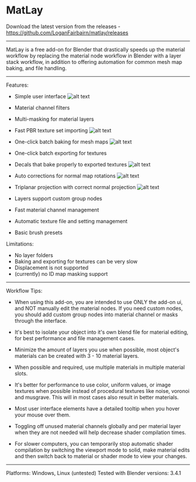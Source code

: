 # MatLay

Download the latest version from the releases - https://github.com/LoganFairbairn/matlay/releases

-----

MatLay is a free add-on for Blender that drastically speeds up the material workflow by replacing the material node workflow in Blender with a layer stack workflow, in addition to offering automation for common mesh map baking, and file handling.

-----

Features:
- Simple user interface
![alt text](https://raw.githubusercontent.com/LoganFairbairn/matlay/main/promo/UIExample.png?raw=true)

- Material channel filters

- Multi-masking for material layers

- Fast PBR texture set importing
![alt text](https://raw.githubusercontent.com/LoganFairbairn/matlay/main/promo/ImportTextureSetShowcase.gif?raw=true)

- One-click batch baking for mesh maps
![alt text](https://raw.githubusercontent.com/LoganFairbairn/matlay/main/promo/BakingExamples.jpg?raw=true)

- One-click batch exporting for textures

- Decals that bake properly to exported textures
![alt text](https://raw.githubusercontent.com/LoganFairbairn/matlay/main/promo/DecalShowcase.gif?raw=true)

- Auto corrections for normal map rotations
![alt text](https://raw.githubusercontent.com/LoganFairbairn/matlay/main/promo/NormalRotationCorrectionShowcase.gif?raw=true)

- Triplanar projection with correct normal projection
![alt text](https://raw.githubusercontent.com/LoganFairbairn/matlay/main/promo/TriplanarShowcase.gif?raw=true)

- Layers support custom group nodes

- Fast material channel management

- Automatic texture file and setting management

- Basic brush presets

Limitations:
- No layer folders
- Baking and exporting for textures can be very slow
- Displacement is not supported
- (currently) no ID map masking support

-----

Workflow Tips:
- When using this add-on, you are intended to use ONLY the add-on ui, and NOT manually edit the material nodes. If you need custom nodes, you should add custom group nodes into material channel or masks through the interface.

- It's best to isolate your object into it's own blend file for material editing, for best performance and file management cases.

- Minimize the amount of layers you use when possible, most object's materials can be created with 3 - 10 material layers.

- When possible and required, use multiple materials in multiple material slots.

- It's better for performance to use color, uniform values, or image textures when possible instead of procedural textures like noise, voronoi and musgrave. This will in most cases also result in better materials.

- Most user interface elements have a detailed tooltip when you hover your mouse over them.

- Toggling off unused material channels globally and per material layer when they are not needed will help decrease shader compilation times.

- For slower computers, you can temporarily stop automatic shader compilation by switching the viewport mode to solid, make material edits and then switch back to material or shader mode to view your changes.

-----

Platforms: Windows, Linux (untested)
Tested with Blender versions: 3.4.1